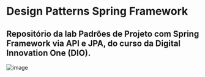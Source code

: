 # Design Patterns Spring Framework 
## Repositório da lab Padrões de Projeto com Spring Framework via API e JPA, do curso da Digital Innovation One (DIO).

![image](https://github.com/VinnyMoraes-dev/design-patterns-spring/assets/56524332/c51cb61f-e023-44dd-8df7-93e3ab94da5a)

